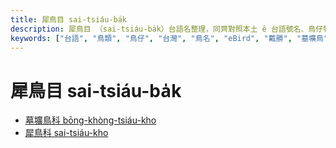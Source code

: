```yaml
---
title: 犀鳥目 sai-tsiáu-ba̍k
description: 犀鳥目 （sai-tsiáu-ba̍k）台語名整理，同齊對照本土 ê 台語號名、鳥仔特徵、英語、日語、華語翻譯，嘛有物種 ê eBird 網址，予未來 ê 物種命名參考。
keywords: ["台語", "鳥類", "鳥仔", "台灣", "鳥名", "eBird", "戴勝", "墓壙鳥", "犀鳥"]
---
```


# 犀鳥目 sai-tsiáu-ba̍k

- [墓壙鳥科 bōng-khòng-tsiáu-kho](./upupidae.md)
- [犀鳥科 sai-tsiáu-kho](./bucerotidae.md)
